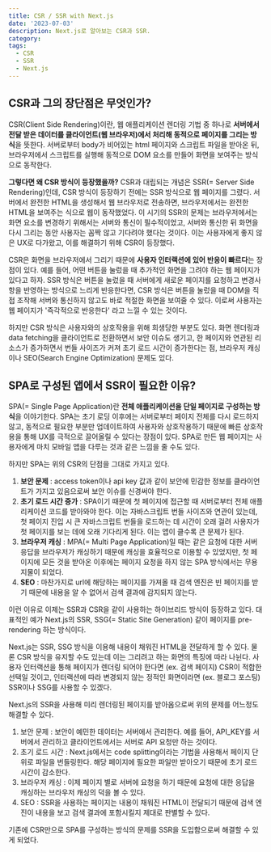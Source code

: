 ```yaml
---
title: CSR / SSR with Next.js
date: '2023-07-03'
description: Next.js로 알아보는 CSR과 SSR.
category:
tags:
  - CSR
  - SSR
  - Next.js
---
```


## CSR과 그의 장단점은 무엇인가?

CSR(Client Side Rendering)이란, 웹 애플리케이션 렌더링 기법 중 하나로 **서버에서 전달 받은 데이터를 클라이언트(웹 브라우저)에서 처리해 동적으로 페이지를 그리는 방식**을 뜻한다.
서버로부터 body가 비어있는 html 페이지와 스크립트 파일을 받아온 뒤, 브라우저에서 스크립트를 실행해 동적으로 DOM 요소를 만들어 화면을 보여주는 방식으로 동작한다.

**그렇다면 왜 CSR 방식이 등장했을까?** CSR과 대립되는 개념은 SSR(= Server Side Rendering)인데, CSR 방식이 등장하기 전에는 SSR 방식으로 웹 페이지를 그렸다. 서버에서 완전한 HTML을 생성해서 웹 브라우저로 전송하면, 브라우저에서는 완전한 HTML을 보여주는 식으로 웹이 동작했었다.
이 시기의 SSR의 문제는 브라우저에서는 화면 요소를 변경하기 위해서는 서버와 통신이 필수적이었고, 서버와 통신한 뒤 화면을 다시 그리는 동안 사용자는 꼼짝 않고 기다려야 했다는 것이다. 이는 사용자에게 좋지 않은 UX로 다가왔고, 이를 해결하기 위해 CSR이 등장했다.

CSR은 화면을 브라우저에서 그리기 때문에 **사용자 인터랙션에 있어 반응이 빠르다**는 장점이 있다. 예를 들어, 어떤 버튼을 눌렀을 때 추가적인 화면을 그려야 하는 웹 페이지가 있다고 하자. SSR 방식은 버튼을 눌렀을 때 서버에게 새로운 페이지를 요청하고 변경사항을 반영하는 방식으로 느리게 반응한다면, CSR 방식은 버튼을 눌렀을 때 DOM을 직접 조작해 서버와 통신하지 않고도 바로 적절한 화면을 보여줄 수 있다. 이로써 사용자는 웹 페이지가 '즉각적으로 반응한다' 라고 느낄 수 있는 것이다.

하지만 CSR 방식은 사용자와의 상호작용을 위해 희생당한 부분도 있다. 화면 렌더링과 data fetching을 클라이언트로 전환하면서 보안 이슈도 생기고, 한 페이지와 연관된 리소스가 증가하면서 번들 사이즈가 커져 초기 로드 시간이 증가한다는 점, 브라우저 캐싱이나 SEO(Search Engine Optimization) 문제도 있다.

## SPA로 구성된 앱에서 SSR이 필요한 이유?

SPA(= Single Page Application)란 **전체 애플리케이션을 단일 페이지로 구성하는 방식**을 이야기한다. SPA는 초기 로딩 이후에는 서버로부터 페이지 전체를 다시 로드하지 않고, 동적으로 필요한 부분만 업데이트하여 사용자와 상호작용하기 때문에 빠른 상호작용을 통해 UX를 극적으로 끌어올릴 수 있다는 장점이 있다. SPA로 만든 웹 페이지는 사용자에게 마치 모바일 앱을 다루는 것과 같은 느낌을 줄 수도 있다.

하지만 SPA는 위의 CSR의 단점을 그대로 가지고 있다.

1. **보안 문제**
   : access token이나 api key 값과 같이 보안에 민감한 정보를 클라이언트가 가지고 있음으로써 보안 이슈를 신경써야 한다.
2. **초기 로드 시간 증가**
   : SPA이기 때문에 첫 페이지에 접근할 때 서버로부터 전체 애플리케이션 코드를 받아와야 한다. 이는 자바스크립트 번들 사이즈와 연관이 있는데, 첫 페이지 진입 시 큰 자바스크립트 번들을 로드하는 데 시간이 오래 걸려 사용자가 첫 페이지를 보는 데에 오래 기다리게 된다. 이는 앱이 클수록 큰 문제가 된다.
3. **브라우저 캐싱**
   : MPA(= Multi Page Application)일 때는 같은 요청에 대한 서버 응답을 브라우저가 캐싱하기 때문에 캐싱을 효율적으로 이용할 수 있었지만, 첫 페이지에 모든 것을 받아온 이후에는 페이지 요청을 하지 않는 SPA 방식에서는 무용지물이 되었다.
4. **SEO**
   : 마찬가지로 url에 해당하는 페이지를 가져올 때 검색 엔진은 빈 페이지를 받기 때문에 내용을 알 수 없어서 검색 결과에 감지되지 않는다.

이런 이유로 이제는 SSR과 CSR을 같이 사용하는 하이브리드 방식이 등장하고 있다. 대표적인 예가 Next.js의 SSR, SSG(= Static Site Generation) 같이 페이지를 pre-rendering 하는 방식이다.

Next.js는 SSR, SSG 방식을 이용해 내용이 채워진 HTML을 전달하게 할 수 있다. 물론 CSR 방식을 유지할 수도 있는데 이는 그리려고 하는 화면의 특징에 따라 나뉜다. 사용자 인터랙션을 통해 페이지가 렌더링 되어야 한다면 (ex. 검색 페이지) CSR이 적합한 선택일 것이고, 인터랙션에 따라 변경되지 않는 정적인 화면이라면 (ex. 블로그 포스팅) SSR이나 SSG를 사용할 수 있겠다.

Next.js의 SSR을 사용해 미리 렌더링된 페이지를 받아옴으로써 위의 문제를 어느정도 해결할 수 있다.

1. 보안 문제
   : 보안이 예민한 데이터는 서버에서 관리한다. 예를 들어, API_KEY를 서버에서 관리하고 클라이언트에서는 서버로 API 요청만 하는 것이다.
2. 초기 로드 시간
   : Next.js에서는 code splitting이라는 기법을 사용해서 페이지 단위로 파일을 번들링한다. 해당 페이지에 필요한 파일만 받아오기 때문에 초기 로드 시간이 감소한다.
3. 브라우저 캐싱
   : 이제 페이지 별로 서버에 요청을 하기 때문에 요청에 대한 응답을 캐싱하는 브라우저 캐싱의 덕을 볼 수 있다.
4. SEO
   : SSR을 사용하는 페이지는 내용이 채워진 HTML이 전달되기 때문에 검색 엔진이 내용을 보고 검색 결과에 포함시킬지 제대로 판별할 수 있다.

기존에 CSR만으로 SPA를 구성하는 방식의 문제를 SSR을 도입함으로써 해결할 수 있게 되었다.
